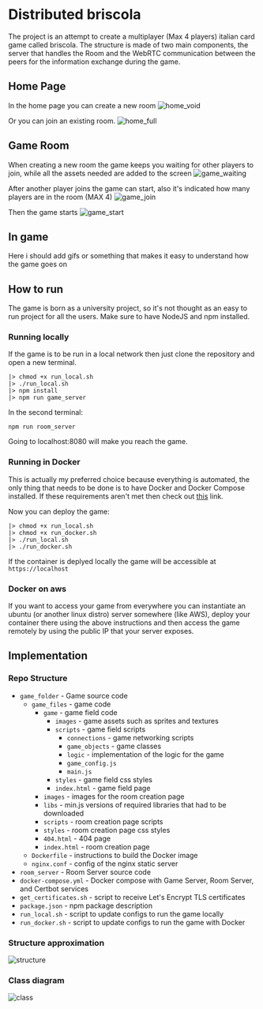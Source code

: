 # Distributed briscola

The project is an attempt to create a multiplayer (Max 4 players) italian card game called briscola. 
The structure is made of two main components, the server that handles the Room and the WebRTC communication between the peers for the information exchange during the game. 

## Home Page

In the home page you can create a new room
![home_void](screenshots/home_void.png)

Or you can join an existing room.
![home_full](screenshots/home_rooms.PNG)

## Game Room

When creating a new room the game keeps you waiting for other players to join, while all the assets needed are added to the screen
![game_waiting](screenshots/waiting.PNG)

After another player joins the game can start, also it's indicated how many players are in the room (MAX 4)
![game_join](screenshots/started.PNG)

Then the game starts 
![game_start](screenshots/ingame.PNG)

## In game

Here i should add gifs or something that makes it easy to understand how the game goes on

## How to run

The game is born as a university project, so it's not thought as an easy to run project for all the users.
Make sure to have NodeJS and npm installed.
### Running locally


If the game is to be run in a local network then just clone the repository and open a new terminal.
```
|> chmod +x run_local.sh
|> ./run_local.sh
|> npm install
|> npm run game_server
```

In the second terminal:

```
npm run room_server
```

Going to localhost:8080 will make you reach the game.

### Running in Docker
This is actually my preferred choice because everything is automated, the only thing that needs to be done is to have Docker and Docker Compose installed.
If these requirements aren't met then check out [this](https://docs.docker.com/compose/install/) link.

Now you can deploy the game:

```
|> chmod +x run_local.sh
|> chmod +x run_docker.sh
|> ./run_local.sh
|> ./run_docker.sh
```

If the container is deplyed locally the game will be accessible at `https://localhost`

### Docker on aws
If you want to access your game from everywhere you can instantiate an ubuntu (or another linux distro) server somewhere (like AWS), deploy your container there using the above instructions and then access the game remotely by using the public IP that your server exposes. 

## Implementation

### Repo Structure
- `game_folder` - Game source code
	- `game_files` - game code
		- `game` - game field code
			- `images` - game assets such as sprites and textures
			- `scripts` - game field scripts
				- `connections` - game networking scripts
				- `game_objects` - game classes
				- `logic` - implementation of the logic for the game
				- `game_config.js`
				- `main.js`
			- `styles` - game field css styles
			- `index.html` - game field page
		- `images` - images for the room creation page
		- `libs` - min.js versions of required libraries that had to be downloaded
		- `scripts` - room creation page scripts
		- `styles` - room creation page css styles
		- `404.html` - 404 page
		- `index.html` - room creation page
    - `Dockerfile` - instructions to build the Docker image
	- `nginx.conf` - config of the nginx static server
- `room_server` - Room Server source code
- `docker-compose.yml` - Docker compose with Game Server, Room Server, and Certbot services
- `get_certificates.sh` - script to receive Let's Encrypt TLS certificates
- `package.json` - npm package description
- `run_local.sh` - script to update configs to run the game locally
- `run_docker.sh` - script to update configs to run the game with Docker

### Structure approximation
![structure](screenshots/structure.png)

### Class diagram
![class](screenshots/class.jpg)